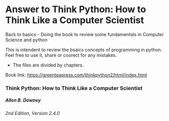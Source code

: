 # Answer to Think Python: How to Think Like a Computer Scientist
Back to basics - Doing the book to review some fundamentals in Computer Science and python

This is intendent to review the bsaics concepts of programming in python. Feel free to use it, share or coorect for any mistakes.

- The files are divided by chapters.

Book link: https://greenteapress.com/thinkpython2/html/index.html

### Think Python: How to Think Like a Computer Scientist
##### Allen B. Downey
###### 2nd Edition, Version 2.4.0
